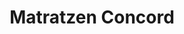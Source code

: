 ---
title: "Matratzen Concord"
url: /wien/matratzen-concord-reinprechtsdorfer-strasse/
shop: Betten
---